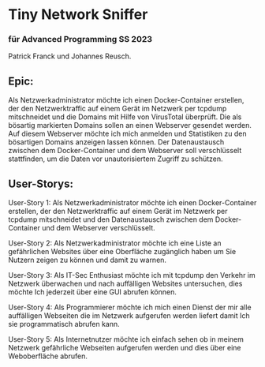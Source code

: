 
# Tiny Network Sniffer


### für Advanced Programming SS 2023

Patrick Franck und Johannes Reusch.



## Epic:

Als Netzwerkadministrator möchte ich einen Docker-Container erstellen, der den Netzwerktraffic auf einem Gerät im Netzwerk per tcpdump mitschneidet und die Domains mit Hilfe von VirusTotal überprüft. Die als bösartig markierten Domains sollen an einen Webserver gesendet werden. Auf diesem Webserver möchte ich mich anmelden und Statistiken zu den bösartigen Domains anzeigen lassen können. Der Datenaustausch zwischen dem Docker-Container und dem Webserver soll verschlüsselt stattfinden, um die Daten vor unautorisiertem Zugriff zu schützen.

## User-Storys:

User-Story 1: Als Netzwerkadministrator möchte ich einen Docker-Container erstellen, der den Netzwerktraffic auf einem Gerät im Netzwerk per tcpdump mitschneidet und den Datenaustausch zwischen dem Docker-Container und dem Webserver verschlüsselt.

User-Story 2: Als Netzwerkadministrator möchte ich eine Liste an gefährlichen Websites über eine Oberfläche zugänglich haben um Sie Nutzern zeigen zu können und damit zu warnen.

User-Story 3: Als IT-Sec Enthusiast möchte ich mit tcpdump den Verkehr im Netzwerk überwachen und nach auffälligen Websites untersuchen, dies möchte Ich jederzeit über eine GUI abrufen können.

User-Story 4: Als Programmierer möchte ich mich einen Dienst der mir alle auffälligen Webseiten die im Netzwerk aufgerufen werden liefert damit Ich sie programmatisch abrufen kann.

User-Story 5: Als Internetnutzer möchte ich einfach sehen ob in meinem Netzwerk gefährliche Webseiten aufgerufen werden und dies über eine Weboberfläche abrufen.



